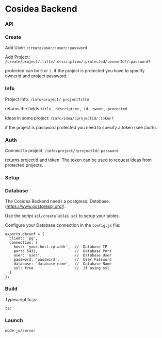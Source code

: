 Cosidea Backend
===============

### API ###

### Create
Add User:
```/create/user/:user/:password```

Add Project:
```/create/project/:title/:description/:protected/:ownerId?/:password?```

protected can be ```0``` or ```1```. If the project is protected you have to specify ownerId and project password.

### Info
Project Info:
```/info/project/:projectTitle```

returns the fields ```title, description, id, owner, protected```

Ideas in some project:
```/info/idea/:projectId/:token?```

if the project is password protected you need to specify a token (see /auth).

### Auth
Connect to project:
```/info/project/:projectId/:password```

returns projectId and token. The token can be used to request Ideas from protected projects.


### Setup ###

### Database
The Cosidea Backend needs a postgresql Database. (https://www.postgresql.org/).

Use the script ```sql/createTables.sql``` to setup your tables.


Configure your Database connection in the ```config.js``` file:

```
exports.dbconf = {
  client: 'pg',
  connection: {
    host: 'your.host.ip.addr',  //  Database IP
    port: 5432,                 //  Database Port
    user: 'user',               //  Database User
    password: 'password',       //  User Password
    database: 'database_name',  //  Database Name
    ssl: true                   //  If using ssl
  }
};
```

### Build
Typescript to js:

```
tsc
```

### Launch
```
node js/server
```



